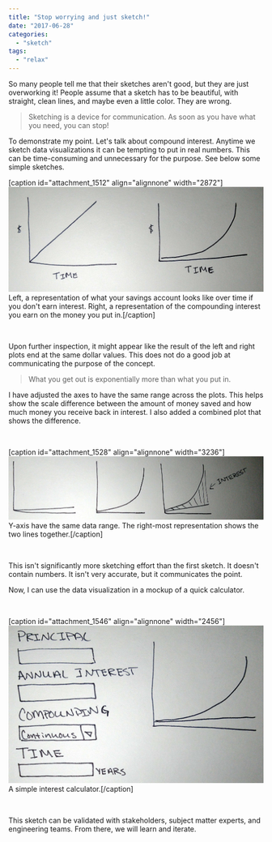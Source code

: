 ```yaml
---
title: "Stop worrying and just sketch!"
date: "2017-06-28"
categories: 
  - "sketch"
tags: 
  - "relax"
---
```


So many people tell me that their sketches aren't good, but they are just overworking it! People assume that a sketch has to be beautiful, with straight, clean lines, and maybe even a little color. They are wrong.

> Sketching is a device for communication. As soon as you have what you need, you can stop!

To demonstrate my point. Let's talk about compound interest. Anytime we sketch data visualizations it can be tempting to put in real numbers. This can be time-consuming and unnecessary for the purpose. See below some simple sketches.

\[caption id="attachment\_1512" align="alignnone" width="2872"\]![basic sketch_1.jpg](images/basic-sketch_1.jpg) Left, a representation of what your savings account looks like over time if you don't earn interest. Right, a representation of the compounding interest you earn on the money you put in.\[/caption\]

 

Upon further inspection, it might appear like the result of the left and right plots end at the same dollar values. This does not do a good job at communicating the purpose of the concept.

> What you get out is exponentially more than what you put in.

I have adjusted the axes to have the same range across the plots. This helps show the scale difference between the amount of money saved and how much money you receive back in interest. I also added a combined plot that shows the difference.

 

\[caption id="attachment\_1528" align="alignnone" width="3236"\]![basic sketch_3.jpg](images/basic-sketch_3.jpg) Y-axis have the same data range. The right-most representation shows the two lines together.\[/caption\]

 

This isn't significantly more sketching effort than the first sketch. It doesn't contain numbers. It isn't very accurate, but it communicates the point.

Now, I can use the data visualization in a mockup of a quick calculator.

 

\[caption id="attachment\_1546" align="alignnone" width="2456"\]![basic sketch_4.jpg](images/basic-sketch_4.jpg) A simple interest calculator.\[/caption\]

 

This sketch can be validated with stakeholders, subject matter experts, and engineering teams. From there, we will learn and iterate.
